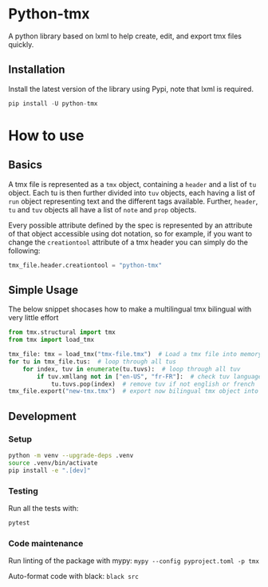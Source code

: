 # Python-tmx
A python library based on lxml to help create, edit, and export tmx files quickly.

## Installation
Install the latest version of the library using Pypi, note that lxml is required.

```python
pip install -U python-tmx
```

# How to use
## Basics
A tmx file is represented as a `tmx` object, containing a `header` and a list of `tu` object. Each tu is then further divided into `tuv` objects, each having a list of `run` object representing text and the different tags available.
Further, `header`, `tu` and `tuv` objects all have a list of `note` and `prop` objects.

Every possible attribute defined by the spec is represented by an attribute of that object accessible using dot notation,
so for example, if you want to change the `creationtool` attribute of a tmx header you can simply do the following:
```python
tmx_file.header.creationtool = "python-tmx"
```
## Simple Usage
The below snippet shocases how to make a multilingual tmx bilingual with very little effort
```python
from tmx.structural import tmx
from tmx import load_tmx

tmx_file: tmx = load_tmx("tmx-file.tmx")  # Load a tmx file into memory
for tu in tmx_file.tus:  # loop through all tus
    for index, tuv in enumerate(tu.tuvs):  # loop through all tuv
        if tuv.xmllang not in ["en-US", "fr-FR"]:  # check tuv language
            tu.tuvs.pop(index)  # remove tuv if not english or french
tmx_file.export("new-tmx.tmx")  # export now bilingual tmx object into a tmx file
```

## Development

### Setup

```bash
python -m venv --upgrade-deps .venv
source .venv/bin/activate
pip install -e ".[dev]"
```

### Testing

Run all the tests with:
```bash
pytest
```

### Code maintenance
Run linting of the package with mypy:
`mypy --config pyproject.toml -p tmx`

Auto-format code with black:
`black src`



